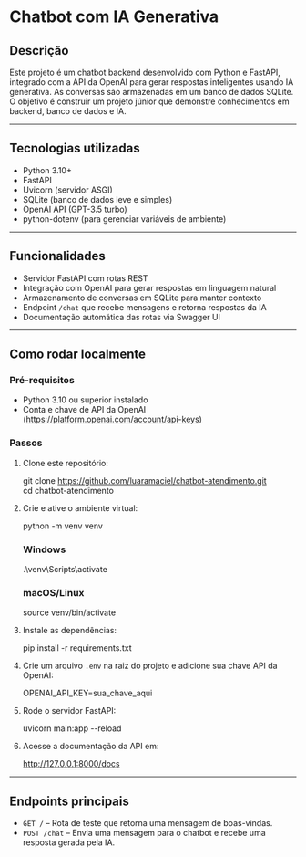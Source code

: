# Chatbot com IA Generativa

## Descrição

Este projeto é um chatbot backend desenvolvido com Python e FastAPI, integrado com a API da OpenAI para gerar respostas inteligentes usando IA generativa. As conversas são armazenadas em um banco de dados SQLite. O objetivo é construir um projeto júnior que demonstre conhecimentos em backend, banco de dados e IA.

---

## Tecnologias utilizadas

- Python 3.10+
- FastAPI
- Uvicorn (servidor ASGI)
- SQLite (banco de dados leve e simples)
- OpenAI API (GPT-3.5 turbo)
- python-dotenv (para gerenciar variáveis de ambiente)

---

## Funcionalidades

- Servidor FastAPI com rotas REST
- Integração com OpenAI para gerar respostas em linguagem natural
- Armazenamento de conversas em SQLite para manter contexto
- Endpoint `/chat` que recebe mensagens e retorna respostas da IA
- Documentação automática das rotas via Swagger UI

---

## Como rodar localmente

### Pré-requisitos

- Python 3.10 ou superior instalado
- Conta e chave de API da OpenAI (https://platform.openai.com/account/api-keys)

### Passos

1. Clone este repositório:
   
   git clone https://github.com/luaramaciel/chatbot-atendimento.git  
   cd chatbot-atendimento

2. Crie e ative o ambiente virtual:
   
   python -m venv venv  
   ### Windows  
   .\venv\Scripts\activate  
   ### macOS/Linux  
   source venv/bin/activate

3. Instale as dependências:
   
   pip install -r requirements.txt

4. Crie um arquivo `.env` na raiz do projeto e adicione sua chave API da OpenAI:
   
   OPENAI_API_KEY=sua_chave_aqui

5. Rode o servidor FastAPI:
   
   uvicorn main:app --reload

6. Acesse a documentação da API em:
   
   http://127.0.0.1:8000/docs

---

## Endpoints principais

- `GET /` – Rota de teste que retorna uma mensagem de boas-vindas.  
- `POST /chat` – Envia uma mensagem para o chatbot e recebe uma resposta gerada pela IA.
